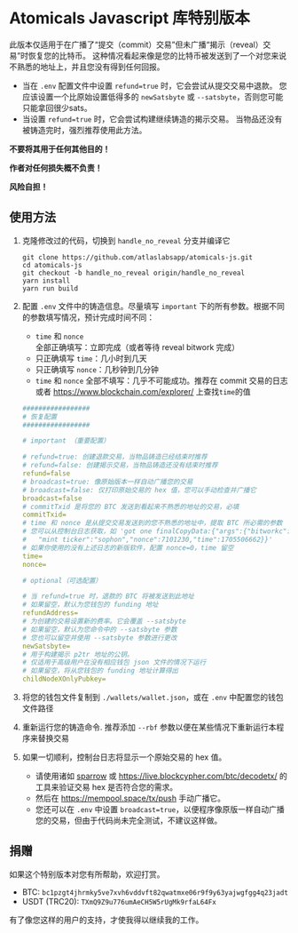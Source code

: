 # Atomicals Javascript 库特别版本

此版本仅适用于在广播了“提交（commit）交易”但未广播“揭示（reveal）交易”时恢复您的比特币。
这种情况看起来像是您的比特币被发送到了一个对您来说不熟悉的地址上，并且您没有得到任何回报。
- 当在 `.env` 配置文件中设置 `refund=true` 时，它会尝试从提交交易中退款。
  您应该设置一个比原始设置低得多的 `newSatsbyte` 或 `--satsbyte`，否则您可能只能拿回很少sats。
- 当设置 `refund=true` 时，它会尝试构建继续铸造的揭示交易。
  当物品还没有被铸造完时，强烈推荐使用此方法。

**不要将其用于任何其他目的！**

**作者对任何损失概不负责！**

**风险自担！**

## 使用方法

1. 克隆修改过的代码，切换到 `handle_no_reveal` 分支并编译它
    ```
    git clone https://github.com/atlaslabsapp/atomicals-js.git
    cd atomicals-js
    git checkout -b handle_no_reveal origin/handle_no_reveal
    yarn install
    yarn run build
    ```

2. 配置 `.env` 文件中的铸造信息。尽量填写 `important` 下的所有参数。根据不同的参数填写情况，预计完成时间不同：
    - `time` 和 `nonce` 全部正确填写：立即完成（或者等待 reveal bitwork 完成）
    - 只正确填写 `time`：几小时到几天
    - 只正确填写 `nonce`：几秒钟到几分钟
    - `time` 和 `nonce` 全部不填写：几乎不可能成功。推荐在 commit 交易的日志或者 https://www.blockchain.com/explorer/ 上查找`time`的值
    ``` yaml
    #################
    # 恢复配置
    #################
    
    # important （重要配置）
    
    # refund=true: 创建退款交易，当物品铸造已经结束时推荐
    # refund=false: 创建揭示交易，当物品铸造还没有结束时推荐
    refund=false
    # broadcast=true: 像原始版本一样自动广播您的交易
    # broadcast=false: 仅打印原始交易的 hex 值，您可以手动检查并广播它
    broadcast=false
    # commitTxid 是将您的 BTC 发送到看起来不熟悉的地址的交易，必填
    commitTxid=
    # time 和 nonce 是从提交交易发送到的您不熟悉的地址中，提取 BTC 所必需的参数
    # 您可以从控制台日志获取，如 'got one finalCopyData:{"args":{"bitworkc":"000000","bitworkr":"6238",
    #   "mint ticker":"sophon","nonce":7101230,"time":1705506662}}'
    # 如果你使用的没有上述日志的新版软件，配置 nonce=0，time 留空
    time=
    nonce=
    
    # optional（可选配置）
    
    # 当 refund=true 时，退款的 BTC 将被发送到此地址
    # 如果留空，默认为您钱包的 funding 地址
    refundAddress=
    # 为创建的交易设置新的费率。它会覆盖 --satsbyte
    # 如果留空，默认为您命令中的 --satsbyte 参数
    # 您也可以留空并使用 --satsbyte 参数进行更改
    newSatsbyte=
    # 用于构建揭示 p2tr 地址的公钥。
    # 仅适用于高级用户在没有相应钱包 json 文件的情况下运行
    # 如果留空，将从您钱包的 funding 地址计算得出
    childNodeXOnlyPubkey=
    ```

3. 将您的钱包文件复制到 `./wallets/wallet.json`，或在 `.env` 中配置您的钱包文件路径

4. 重新运行您的铸造命令. 推荐添加 `--rbf` 参数以便在某些情况下重新运行本程序来替换交易

5. 如果一切顺利，控制台日志将显示一个原始交易的 hex 值。
    - 请使用诸如 [sparrow](https://sparrowwallet.com/) 或 https://live.blockcypher.com/btc/decodetx/ 的工具来验证交易 hex 是否符合您的需求。
    - 然后在 https://mempool.space/tx/push 手动广播它。
    - 您还可以在 `.env` 中设置 `broadcast=true`，以便程序像原版一样自动广播您的交易，但由于代码尚未完全测试，不建议这样做。


## 捐赠
如果这个特别版本对您有所帮助，欢迎打赏。

- BTC: `bc1pzgt4jhrmky5ve7xvh6vddvft82qwatmxe06r9f9y63yajwgfgg4q23jadt`
- USDT (TRC20): `TXmQ9Z9u776umAeCH5W5rUgMk9rfaL64Fx`

有了像您这样的用户的支持，才使我得以继续我的工作。